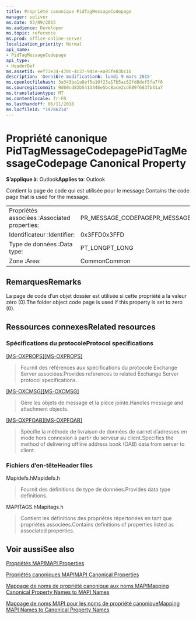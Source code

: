 ```yaml
---
title: Propriété canonique PidTagMessageCodepage
manager: soliver
ms.date: 03/09/2015
ms.audience: Developer
ms.topic: reference
ms.prod: office-online-server
localization_priority: Normal
api_name:
- PidTagMessageCodepage
api_type:
- HeaderDef
ms.assetid: eef73e34-470c-4c37-94ce-ea95fe83bc10
description: 'Derni�re modification�: lundi 9 mars 2015'
ms.openlocfilehash: 3a343ba1a8ef5a10f23a17b5ac62fd8def5fa7f6
ms.sourcegitcommit: 9d60cd82b5413446e5bc8ace2cd689f683fb41a7
ms.translationtype: MT
ms.contentlocale: fr-FR
ms.lasthandoff: 06/11/2018
ms.locfileid: "19786214"
---
```

# <a name="pidtagmessagecodepage-canonical-property"></a><span data-ttu-id="5bb7a-103">Propriété canonique PidTagMessageCodepage</span><span class="sxs-lookup"><span data-stu-id="5bb7a-103">PidTagMessageCodepage Canonical Property</span></span>

  
  
<span data-ttu-id="5bb7a-104">**S’applique à**: Outlook</span><span class="sxs-lookup"><span data-stu-id="5bb7a-104">**Applies to**: Outlook</span></span> 
  
<span data-ttu-id="5bb7a-105">Contient la page de code qui est utilisée pour le message.</span><span class="sxs-lookup"><span data-stu-id="5bb7a-105">Contains the code page that is used for the message.</span></span>
  
|||
|:-----|:-----|
|<span data-ttu-id="5bb7a-106">Propriétés associées :</span><span class="sxs-lookup"><span data-stu-id="5bb7a-106">Associated properties:</span></span>  <br/> |<span data-ttu-id="5bb7a-107">PR_MESSAGE_CODEPAGE</span><span class="sxs-lookup"><span data-stu-id="5bb7a-107">PR_MESSAGE_CODEPAGE</span></span>  <br/> |
|<span data-ttu-id="5bb7a-108">Identificateur :</span><span class="sxs-lookup"><span data-stu-id="5bb7a-108">Identifier:</span></span>  <br/> |<span data-ttu-id="5bb7a-109">0x3FFD</span><span class="sxs-lookup"><span data-stu-id="5bb7a-109">0x3FFD</span></span>  <br/> |
|<span data-ttu-id="5bb7a-110">Type de données :</span><span class="sxs-lookup"><span data-stu-id="5bb7a-110">Data type:</span></span>  <br/> |<span data-ttu-id="5bb7a-111">PT_LONG</span><span class="sxs-lookup"><span data-stu-id="5bb7a-111">PT_LONG</span></span>  <br/> |
|<span data-ttu-id="5bb7a-112">Zone :</span><span class="sxs-lookup"><span data-stu-id="5bb7a-112">Area:</span></span>  <br/> |<span data-ttu-id="5bb7a-113">Common</span><span class="sxs-lookup"><span data-stu-id="5bb7a-113">Common</span></span>  <br/> |
   
## <a name="remarks"></a><span data-ttu-id="5bb7a-114">Remarques</span><span class="sxs-lookup"><span data-stu-id="5bb7a-114">Remarks</span></span>

<span data-ttu-id="5bb7a-115">La page de code d’un objet dossier est utilisée si cette propriété a la valeur zéro (0).</span><span class="sxs-lookup"><span data-stu-id="5bb7a-115">The folder object code page is used if this property is set to zero (0).</span></span>
  
## <a name="related-resources"></a><span data-ttu-id="5bb7a-116">Ressources connexes</span><span class="sxs-lookup"><span data-stu-id="5bb7a-116">Related resources</span></span>

### <a name="protocol-specifications"></a><span data-ttu-id="5bb7a-117">Spécifications du protocole</span><span class="sxs-lookup"><span data-stu-id="5bb7a-117">Protocol specifications</span></span>

<span data-ttu-id="5bb7a-118">[[MS-OXPROPS]](http://msdn.microsoft.com/library/f6ab1613-aefe-447d-a49c-18217230b148%28Office.15%29.aspx)</span><span class="sxs-lookup"><span data-stu-id="5bb7a-118">[[MS-OXPROPS]](http://msdn.microsoft.com/library/f6ab1613-aefe-447d-a49c-18217230b148%28Office.15%29.aspx)</span></span>
  
> <span data-ttu-id="5bb7a-119">Fournit des références aux spécifications du protocole Exchange Server associées.</span><span class="sxs-lookup"><span data-stu-id="5bb7a-119">Provides references to related Exchange Server protocol specifications.</span></span>
    
<span data-ttu-id="5bb7a-120">[[MS-OXCMSG]](http://msdn.microsoft.com/library/7fd7ec40-deec-4c06-9493-1bc06b349682%28Office.15%29.aspx)</span><span class="sxs-lookup"><span data-stu-id="5bb7a-120">[[MS-OXCMSG]](http://msdn.microsoft.com/library/7fd7ec40-deec-4c06-9493-1bc06b349682%28Office.15%29.aspx)</span></span>
  
> <span data-ttu-id="5bb7a-121">Gère les objets de message et la pièce jointe.</span><span class="sxs-lookup"><span data-stu-id="5bb7a-121">Handles message and attachment objects.</span></span>
    
<span data-ttu-id="5bb7a-122">[[MS-OXPFOAB]](http://msdn.microsoft.com/library/258a07a7-34a7-4373-87c1-cddf51447d00%28Office.15%29.aspx)</span><span class="sxs-lookup"><span data-stu-id="5bb7a-122">[[MS-OXPFOAB]](http://msdn.microsoft.com/library/258a07a7-34a7-4373-87c1-cddf51447d00%28Office.15%29.aspx)</span></span>
  
> <span data-ttu-id="5bb7a-123">Spécifie la méthode de livraison de données de carnet d’adresses en mode hors connexion à partir du serveur au client.</span><span class="sxs-lookup"><span data-stu-id="5bb7a-123">Specifies the method of delivering offline address book (OAB) data from server to client.</span></span>
    
### <a name="header-files"></a><span data-ttu-id="5bb7a-124">Fichiers d’en-tête</span><span class="sxs-lookup"><span data-stu-id="5bb7a-124">Header files</span></span>

<span data-ttu-id="5bb7a-125">Mapidefs.h</span><span class="sxs-lookup"><span data-stu-id="5bb7a-125">Mapidefs.h</span></span>
  
> <span data-ttu-id="5bb7a-126">Fournit des définitions de type de données.</span><span class="sxs-lookup"><span data-stu-id="5bb7a-126">Provides data type definitions.</span></span>
    
<span data-ttu-id="5bb7a-127">MAPITAGS.h</span><span class="sxs-lookup"><span data-stu-id="5bb7a-127">Mapitags.h</span></span>
  
> <span data-ttu-id="5bb7a-128">Contient les définitions des propriétés répertoriées en tant que propriétés associées.</span><span class="sxs-lookup"><span data-stu-id="5bb7a-128">Contains definitions of properties listed as associated properties.</span></span>
    
## <a name="see-also"></a><span data-ttu-id="5bb7a-129">Voir aussi</span><span class="sxs-lookup"><span data-stu-id="5bb7a-129">See also</span></span>



[<span data-ttu-id="5bb7a-130">Propriétés MAPI</span><span class="sxs-lookup"><span data-stu-id="5bb7a-130">MAPI Properties</span></span>](mapi-properties.md)
  
[<span data-ttu-id="5bb7a-131">Propriétés canoniques MAPI</span><span class="sxs-lookup"><span data-stu-id="5bb7a-131">MAPI Canonical Properties</span></span>](mapi-canonical-properties.md)
  
[<span data-ttu-id="5bb7a-132">Mappage de noms de propriété canonique aux noms MAPI</span><span class="sxs-lookup"><span data-stu-id="5bb7a-132">Mapping Canonical Property Names to MAPI Names</span></span>](mapping-canonical-property-names-to-mapi-names.md)
  
[<span data-ttu-id="5bb7a-133">Mappage de noms MAPI pour les noms de propriété canonique</span><span class="sxs-lookup"><span data-stu-id="5bb7a-133">Mapping MAPI Names to Canonical Property Names</span></span>](mapping-mapi-names-to-canonical-property-names.md)

